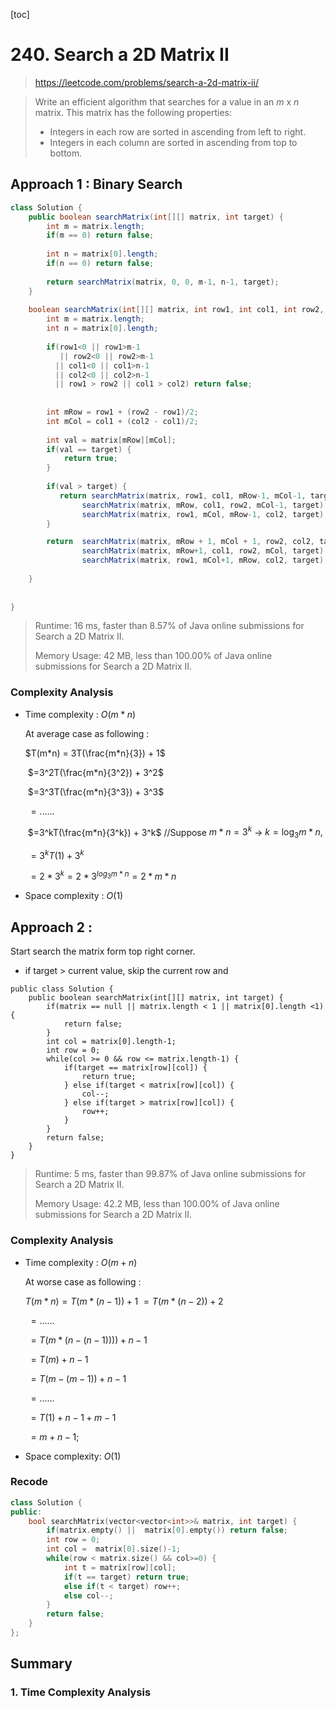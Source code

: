 [toc]

# 240. Search a 2D Matrix II

> https://leetcode.com/problems/search-a-2d-matrix-ii/

> Write an efficient algorithm that searches for a value in an *m* x *n* matrix. This matrix has the following properties:
>
> - Integers in each row are sorted in ascending from left to right.
> - Integers in each column are sorted in ascending from top to bottom.

## Approach 1 : Binary Search

```java
class Solution {
    public boolean searchMatrix(int[][] matrix, int target) {
        int m = matrix.length;
        if(m == 0) return false;
        
        int n = matrix[0].length;
        if(n == 0) return false;
        
        return searchMatrix(matrix, 0, 0, m-1, n-1, target);
    } 
    
    boolean searchMatrix(int[][] matrix, int row1, int col1, int row2, int col2, int target) {  
        int m = matrix.length;
        int n = matrix[0].length;
        
        if(row1<0 || row1>m-1 
           || row2<0 || row2>m-1
          || col1<0 || col1>n-1
          || col2<0 || col2>n-1
          || row1 > row2 || col1 > col2) return false;
        
        
        int mRow = row1 + (row2 - row1)/2;
        int mCol = col1 + (col2 - col1)/2;
        
        int val = matrix[mRow][mCol];
        if(val == target) {
            return true;
        }
        
        if(val > target) {
           return searchMatrix(matrix, row1, col1, mRow-1, mCol-1, target) ||
                searchMatrix(matrix, mRow, col1, row2, mCol-1, target) ||
                searchMatrix(matrix, row1, mCol, mRow-1, col2, target);
        }

        return  searchMatrix(matrix, mRow + 1, mCol + 1, row2, col2, target) ||
                searchMatrix(matrix, mRow+1, col1, row2, mCol, target) ||
                searchMatrix(matrix, row1, mCol+1, mRow, col2, target);
        
    } 
    
    
}
```

>Runtime: 16 ms, faster than 8.57% of Java online submissions for Search a 2D Matrix II.
>
>Memory Usage: 42 MB, less than 100.00% of Java online submissions for Search a 2D Matrix II.

### Complexity Analysis 

* Time complexity : $O(m * n)$

  At average case as following :  

  $T(m*n) = 3T(\frac{m*n}{3}) + 1$

  ​				  $=3^2T(\frac{m*n}{3^2}) + 3^2$

  ​                  $=3^3T(\frac{m*n}{3^3}) + 3^3$

  ​				  $= ......$

  ​				 $=3^kT(\frac{m*n}{3^k}) + 3^k$	//Suppose $m*n = 3^k$ &rarr; $k = \log_3 m*n,$

  ​				 $=3^kT(1) + 3^k$ 

  ​				  $=2*3^k = 2*3^{log_3 m*n} = 2*m*n$ 

* Space complexity : $O(1)$

## Approach 2 : 

Start search the matrix form top right corner.

* if target > current value,  skip the current row and 

```
public class Solution {
    public boolean searchMatrix(int[][] matrix, int target) {
        if(matrix == null || matrix.length < 1 || matrix[0].length <1) {
            return false;
        }
        int col = matrix[0].length-1;
        int row = 0;
        while(col >= 0 && row <= matrix.length-1) {
            if(target == matrix[row][col]) {
                return true;
            } else if(target < matrix[row][col]) {
                col--;
            } else if(target > matrix[row][col]) {
                row++;
            }
        }
        return false;
    }
}
```

> Runtime: 5 ms, faster than 99.87% of Java online submissions for Search a 2D Matrix II.
>
> Memory Usage: 42.2 MB, less than 100.00% of Java online submissions for Search a 2D Matrix II.

### Complexity Analysis

* Time complexity : $O(m + n)$

  At worse case as following : 

  $T(m*n) = T(m*(n-1)) + 1$
  		$= T(m*(n-2)) + 2$

  ​		$= ......$

  ​	    $=T(m*(n-(n -1)))) + n -1$

  ​        $=T(m) + n -1$

  ​        $=T(m - (m - 1)) + n -1$

  ​        $= ......$

  ​        $=T(1) + n -1 + m - 1$

  ​        $= m + n - 1;$

* Space complexity: $O(1)$

### Recode

```c++
class Solution {
public:
    bool searchMatrix(vector<vector<int>>& matrix, int target) {
        if(matrix.empty() ||  matrix[0].empty()) return false;
        int row = 0;
        int col =  matrix[0].size()-1;
        while(row < matrix.size() && col>=0) {
            int t = matrix[row][col];
            if(t == target) return true;
            else if(t < target) row++;
            else col--;
        }
        return false;
    }
};
```



## Summary

### 1. Time Complexity Analysis